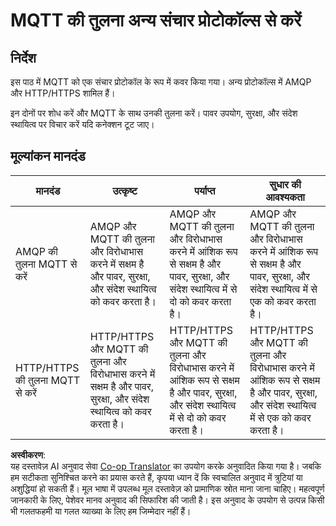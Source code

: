 <!--
CO_OP_TRANSLATOR_METADATA:
{
  "original_hash": "0d4033cdd7b5b5475c63770102e38480",
  "translation_date": "2025-08-25T17:17:28+00:00",
  "source_file": "1-getting-started/lessons/4-connect-internet/assignment.md",
  "language_code": "hi"
}
-->
# MQTT की तुलना अन्य संचार प्रोटोकॉल्स से करें

## निर्देश

इस पाठ में MQTT को एक संचार प्रोटोकॉल के रूप में कवर किया गया। अन्य प्रोटोकॉल्स में AMQP और HTTP/HTTPS शामिल हैं।

इन दोनों पर शोध करें और MQTT के साथ उनकी तुलना करें। पावर उपयोग, सुरक्षा, और संदेश स्थायित्व पर विचार करें यदि कनेक्शन टूट जाए।

## मूल्यांकन मानदंड

| मानदंड | उत्कृष्ट | पर्याप्त | सुधार की आवश्यकता |
| -------- | --------- | -------- | ----------------- |
| AMQP की तुलना MQTT से करें | AMQP और MQTT की तुलना और विरोधाभास करने में सक्षम है और पावर, सुरक्षा, और संदेश स्थायित्व को कवर करता है। | AMQP और MQTT की तुलना और विरोधाभास करने में आंशिक रूप से सक्षम है और पावर, सुरक्षा, और संदेश स्थायित्व में से दो को कवर करता है। | AMQP और MQTT की तुलना और विरोधाभास करने में आंशिक रूप से सक्षम है और पावर, सुरक्षा, और संदेश स्थायित्व में से एक को कवर करता है। |
| HTTP/HTTPS की तुलना MQTT से करें | HTTP/HTTPS और MQTT की तुलना और विरोधाभास करने में सक्षम है और पावर, सुरक्षा, और संदेश स्थायित्व को कवर करता है। | HTTP/HTTPS और MQTT की तुलना और विरोधाभास करने में आंशिक रूप से सक्षम है और पावर, सुरक्षा, और संदेश स्थायित्व में से दो को कवर करता है। | HTTP/HTTPS और MQTT की तुलना और विरोधाभास करने में आंशिक रूप से सक्षम है और पावर, सुरक्षा, और संदेश स्थायित्व में से एक को कवर करता है। |

**अस्वीकरण**:  
यह दस्तावेज़ AI अनुवाद सेवा [Co-op Translator](https://github.com/Azure/co-op-translator) का उपयोग करके अनुवादित किया गया है। जबकि हम सटीकता सुनिश्चित करने का प्रयास करते हैं, कृपया ध्यान दें कि स्वचालित अनुवाद में त्रुटियां या अशुद्धियां हो सकती हैं। मूल भाषा में उपलब्ध मूल दस्तावेज़ को प्रामाणिक स्रोत माना जाना चाहिए। महत्वपूर्ण जानकारी के लिए, पेशेवर मानव अनुवाद की सिफारिश की जाती है। इस अनुवाद के उपयोग से उत्पन्न किसी भी गलतफहमी या गलत व्याख्या के लिए हम जिम्मेदार नहीं हैं।